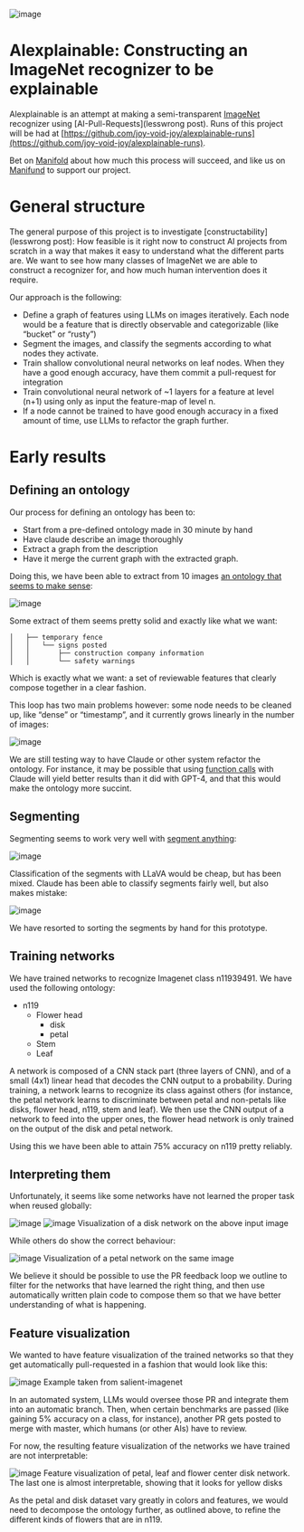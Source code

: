 ![image](https://github.com/joy-void-joy/alexplainable/assets/56257405/7db54cd9-ab71-4898-8fb6-83732476fc8e)

# Alexplainable: Constructing an ImageNet recognizer to be explainable

Alexplainable is an attempt at making a semi-transparent [ImageNet](https://www.image-net.org/) recognizer using [AI-Pull-Requests](lesswrong post). Runs of this project will be had at [https://github.com/joy-void-joy/alexplainable-runs](https://github.com/joy-void-joy/alexplainable-runs).

Bet on [Manifold](https://manifold.markets/news/will-constructability-actually-work) about how much this process will succeed, and like us on [Manifund](manifund) to support our project.

General structure
===
The general purpose of this project is to investigate [constructability](lesswrong post): How feasible is it right now to construct AI projects from scratch in a way that makes it easy to understand what the different parts are.
We want to see how many classes of ImageNet we are able to construct a recognizer for, and how much human intervention does it require.

Our approach is the following:
- Define a graph of features using LLMs on images iteratively. Each node would be a feature that is directly observable and categorizable (like “bucket” or “rusty”)
- Segment the images, and classify the segments according to what nodes they activate.
- Train shallow convolutional neural networks on leaf nodes. When they have a good enough accuracy, have them commit a pull-request for integration
- Train convolutional neural network of ~1 layers for a feature at level (n+1) using only as input the feature-map of level n.
- If a node cannot be trained to have good enough accuracy in a fixed amount of time, use LLMs to refactor the graph further.

Early results
===

Defining an ontology
---
Our process for defining an ontology has been to:
- Start from a pre-defined ontology made in 30 minute by hand
- Have claude describe an image thoroughly
- Extract a graph from the description
- Have it merge the current graph with the extracted graph.
 
Doing this, we have been able to extract from 10 images [an ontology that seems to make sense](https://github.com/joy-void-joy/alexplainable/blob/main/early_results/ontology):

![image](https://github.com/joy-void-joy/alexplainable/assets/56257405/e3dfda63-f3ed-4abd-adbd-d9710ab38e12)

Some extract of them seems pretty solid and exactly like what we want:
```
│   ├── temporary fence
│   │   └── signs posted
│   │       ├── construction company information
│   │       └── safety warnings
```
Which is exactly what we want: a set of reviewable features that clearly compose together in a clear fashion.

This loop has two main problems however: some node needs to be cleaned up, like  “dense” or “timestamp”, and it currently grows linearly in the number of images:

![image](https://github.com/joy-void-joy/alexplainable/assets/56257405/38187ac5-259b-4933-9c14-0977db6a5a54)

We are still testing way to have Claude or other system refactor the ontology. For instance, it may be possible that using [function calls](https://docs.anthropic.com/claude/docs/tool-use) with Claude will yield better results than it did with GPT-4, and that this would make the ontology more succint.

Segmenting
---
Segmenting seems to work very well with [segment anything](https://github.com/facebookresearch/segment-anything):

![image](https://github.com/joy-void-joy/alexplainable/assets/56257405/7c652491-6cc5-4e09-a70b-614d66f3c8d7)

Classification of the segments with LLaVA would be cheap, but has been mixed. Claude has been able to classify segments fairly well, but also makes mistake:

![image](https://github.com/joy-void-joy/alexplainable/assets/56257405/070ad9c2-9bff-4808-b44b-b77f8557bdb4)

We have resorted to sorting the segments by hand for this prototype.

Training networks
---
We have trained networks to recognize Imagenet class n11939491. We have used the following ontology:

- n119
  - Flower head
    - disk
    - petal
  - Stem
  - Leaf

A network is composed of a CNN stack part (three layers of CNN), and of a small (4x1) linear head that decodes the CNN output to a probability. During training, a network learns to recognize its class against others (for instance, the petal network learns to discriminate between petal and non-petals like disks, flower head, n119, stem and leaf).
We then use the CNN output of a network to feed into the upper ones, the flower head network is only trained on the output of the disk and petal network.

Using this we have been able to attain 75% accuracy on n119 pretty reliably.

Interpreting them
---
Unfortunately, it seems like some networks have not learned the proper task when reused globally:

![image](https://github.com/joy-void-joy/alexplainable/assets/56257405/59123ad9-d066-482c-8144-21ce8d8dafed)
![image](https://github.com/joy-void-joy/alexplainable/assets/56257405/1f9fc684-2173-411c-bf27-677783dcd23c)
Visualization of a disk network on the above input image

While others do show the correct behaviour:

![image](https://github.com/joy-void-joy/alexplainable/assets/56257405/c2fcbc2d-d989-4cac-bc55-371866abed1b)
Visualization of a petal network on the same image

We believe it should be possible to use the PR feedback loop we outline to filter for the networks that have learned the right thing, and then use automatically written plain code to compose them so that we have better understanding of what is happening.

Feature visualization
---
We wanted to have feature visualization of the trained networks so that they get automatically pull-requested in a fashion that would look like this:

![image](https://github.com/joy-void-joy/alexplainable/assets/56257405/1cdc0338-db8d-488a-b866-68204fb927d0)
Example taken from salient-imagenet

In an automated system, LLMs would oversee those PR and integrate them into an automatic branch. Then, when certain benchmarks are passed (like gaining 5% accuracy on a class, for instance), another PR gets posted to merge with master, which humans (or other AIs) have to review.

For now, the resulting feature visualization of the networks we have trained are not interpretable:

![image](https://github.com/joy-void-joy/alexplainable/assets/56257405/9a8805fc-09bd-47c1-94cc-5c4c5858da1d)
Feature visualization of petal, leaf and flower center disk network. The last one is almost interpretable, showing that it looks for yellow disks

As the petal and disk dataset vary greatly in colors and features, we would need to decompose the ontology further, as outlined above, to refine the different kinds of flowers that are in n119.
